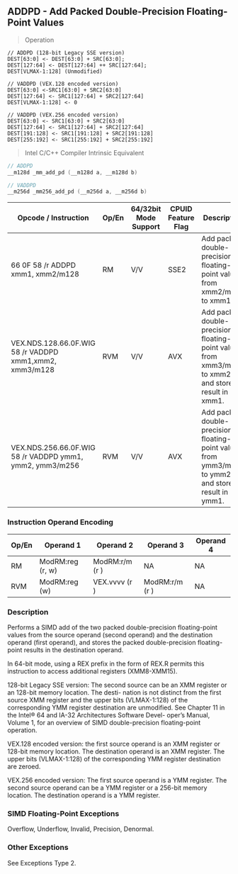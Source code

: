 ## ADDPD - Add Packed Double-Precision Floating-Point Values 
> Operation 

``` slim
// ADDPD (128-bit Legacy SSE version)
DEST[63:0] <- DEST[63:0] + SRC[63:0];
DEST[127:64] <- DEST[127:64] ++ SRC[127:64];
DEST[VLMAX-1:128] (Unmodified)

// VADDPD (VEX.128 encoded version)
DEST[63:0] <-SRC1[63:0] + SRC2[63:0]
DEST[127:64] <- SRC1[127:64] + SRC2[127:64]
DEST[VLMAX-1:128] <- 0

// VADDPD (VEX.256 encoded version)
DEST[63:0] <- SRC1[63:0] + SRC2[63:0]
DEST[127:64] <- SRC1[127:64] + SRC2[127:64]
DEST[191:128] <- SRC1[191:128] + SRC2[191:128]
DEST[255:192] <- SRC1[255:192] + SRC2[255:192]
```

> Intel C/C++ Compiler Intrinsic Equivalent

``` c
// ADDPD        
__m128d _mm_add_pd (__m128d a, __m128d b)

// VADDPD     
__m256d _mm256_add_pd (__m256d a, __m256d b)
```

Opcode / Instruction | Op/En | 64/32bit Mode Support | CPUID Feature Flag | Description
-------------------- | ----- | ----------- | --------------- | -----------
66 0F 58 /r ADDPD xmm1, xmm2/m128 | RM  |    V/V   |            SSE2       |     Add packed double-precision floating-point values from xmm2/m128 to xmm1.
VEX.NDS.128.66.0F.WIG 58 /r VADDPD xmm1,xmm2, xmm3/m128 | RVM |   V/V    |           AVX         |    Add packed double-precision floating-point values from xmm3/mem to xmm2 and stores result in xmm1.
VEX.NDS.256.66.0F.WIG 58 /r VADDPD ymm1, ymm2, ymm3/m256 | RVM |  V/V   |            AVX         |    Add packed double-precision floating-point values from ymm3/mem to ymm2 and stores result in ymm1.

### Instruction Operand Encoding
Op/En  | Operand 1  | Operand 2  | Operand 3  | Operand 4
------ | ---------- | ---------- | ---------- | ---------
RM          |         ModRM:reg (r, w)       |                    ModRM:r/m (r )       |                          NA               |                                NA
RVM          |          ModRM:reg (w)       |                       VEX.vvvv (r )       |                       ModRM:r/m (r )      |                               NA

### Description
Performs a SIMD add of the two packed double-precision floating-point values from the source operand (second 
operand) and the destination operand (first operand), and stores the packed double-precision floating-point results 
in the destination operand. 

In 64-bit mode, using a REX prefix in the form of REX.R permits this instruction to access additional registers 
(XMM8-XMM15).

128-bit Legacy SSE version: The second source can be an XMM register or an 128-bit memory location. The desti-
nation is not distinct from the first source XMM register and the upper bits (VLMAX-1:128) of the corresponding 
YMM register destination are unmodified. See Chapter 11 in the Intel® 64 and IA-32 Architectures Software Devel-
oper’s Manual, Volume 1, for an overview of SIMD double-precision floating-point operation.

VEX.128 encoded version: the first source operand is an XMM register or 128-bit memory location. The destination 
operand is an XMM register. The upper bits (VLMAX-1:128) of the corresponding YMM register destination are 
zeroed.

VEX.256 encoded version: The first source operand is a YMM register. The second source operand can be a YMM 
register or a 256-bit memory location. The destination operand is a YMM register. 

### SIMD Floating-Point Exceptions
Overflow, Underflow, Invalid, Precision, Denormal.

### Other Exceptions
See Exceptions Type 2.
